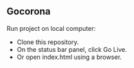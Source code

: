 ## Gocorona

Run project on local computer:

- Clone this repository.
- On the status bar panel, click Go Live.
- Or open index.html using a browser.
